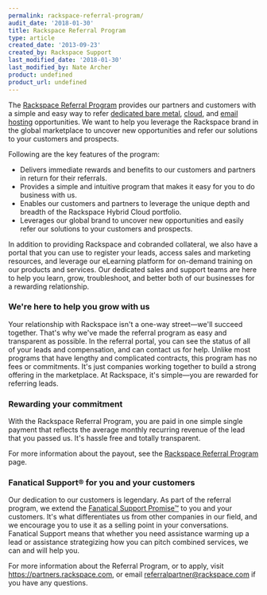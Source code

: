```yaml
---
permalink: rackspace-referral-program/
audit_date: '2018-01-30'
title: Rackspace Referral Program
type: article
created_date: '2013-09-23'
created_by: Rackspace Support
last_modified_date: '2018-01-30'
last_modified_by: Nate Archer
product: undefined
product_url: undefined
---
```


The [Rackspace Referral Program](https://partners.rackspace.com/English/referrals.aspx)
provides our partners and customers with a simple and easy way to refer
[dedicated bare metal](https://www.rackspace.com/dedicated-servers/),
[cloud](http://www.rackspace.com/cloud/hybrid/), and [email hosting](http://www.rackspace.com/email-hosting/) opportunities. We want
to help you leverage the Rackspace brand in the global marketplace to
uncover new opportunities and refer our solutions to your
customers and prospects.

Following are the key features of the program:

- Delivers immediate rewards and benefits to our customers and partners in return for their referrals.
- Provides a simple and intuitive program that makes it easy for you to do business with us.
- Enables our customers and partners to leverage the unique depth and breadth of the Rackspace Hybrid Cloud portfolio.
- Leverages our global brand to uncover new opportunities and easily refer our solutions to your customers and prospects.

In addition to providing Rackspace and cobranded collateral, we also have a
portal that you can use to register your leads, access sales and marketing
resources, and leverage our eLearning platform for on-demand training on
our products and services. Our dedicated sales and support teams are
here to help you learn, grow, troubleshoot, and better both of our
businesses for a rewarding relationship.

### We're here to help you grow with us

Your relationship with Rackspace isn't a one-way street&mdash;we'll succeed
together. That's why we've made the referral program as easy and
transparent as possible. In the referral portal, you can see the status
of all of your leads and compensation, and can contact us for help. Unlike
most programs that have lengthy and complicated contracts, this program has no
fees or commitments. It's just companies working
together to build a strong offering in the marketplace. At Rackspace,
it's simple&mdash;you are rewarded for referring leads.

### Rewarding your commitment

With the Rackspace Referral Program, you are paid in one simple
single payment that reflects the average monthly recurring revenue of the
lead that you passed us. It's hassle free and totally transparent.

For more information about the payout, see the [Rackspace Referral Program](https://partners.rackspace.com/English/referrals.aspx) page.

### Fanatical Support&reg; for you and your customers

Our dedication to our customers is legendary. As part of the referral
program, we extend the [Fanatical Support Promise&trade;](http://www.rackspace.com/whyrackspace/support/) to you and
your customers. It's what differentiates us from other companies in our
field, and we encourage you to use it as a selling point in your
conversations. Fanatical Support means that whether you need assistance
warming up a lead or assistance strategizing how you can pitch combined
services, we can and will help you.

For more information about the Referral Program, or to apply, visit <https://partners.rackspace.com>, or email <referralpartner@rackspace.com> if you have any questions.
